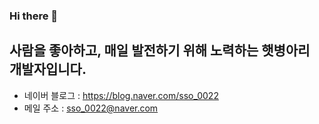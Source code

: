 ### Hi there 👋

## 사람을 좋아하고,  매일 발전하기 위해 노력하는 햇병아리 개발자입니다.

* 네이버 블로그 : https://blog.naver.com/sso_0022
* 메일 주소 : sso_0022@naver.com
